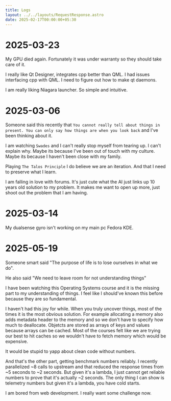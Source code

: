 ```yaml
---
title: Logs
layout: ../../layouts/RequestResponse.astro
date: 2025-02-17T00:00:00+05:30
---
```


# 2025-03-23
My GPU died again. Fortunately it was under warranty so they should take care of it.

I really like Qt Designer, integrates cpp better than QML. I had issues interfacing cpp with QML. I need to figure out how to make qt daemons. 

I am really liking Niagara launcher. So simple and intuitive. 

# 2025-03-06
Someone said this recently that `You cannot really tell about things in present. You can only say how things are when you look back` and I've been thinking about it. 

I am watching `Swades` and I can't really stop myself from tearing up. I can't explain why. Maybe its because I've been out of touch with my culture. Maybe its because I haven't been close with my family. 

Playing `The Talos Principle` I do believe we are an iteration. And that I need to preserve what I learn. 

I am falling in love with forums. It's just cute what the AI just links up 10 years old solution to my problem. It makes me want to open up more, just shoot out the problem that I am having.

# 2025-03-14
My dualsense gyro isn't working on my main pc Fedora KDE.

# 2025-05-19

Someone smart said "The purpose of life is to lose ourselves in what we do".

He also said "We need to leave room for not understanding things"

I have been watching this Operating Systems course and it is the missing part to my understanding of things. I feel like I should've known this before because they are so fundamental.

I haven't had this joy for while. When you truly uncover things, most of the times it is the most obvious solution. For example allocating a memory also adds metadata header to the memory and so we don't have to specify how much to deallocate. Objetcts are stored as arrays of keys and values because arrays can be cached. 
Most of the courses felt like we are trying our best to hit caches so we wouldn't have to fetch memory which would be expensive.

It would be stupid to yapp about clean code without numbers. 

And that's the other part, getting benchmark numbers reliably. I recently parallelized ~8 calls to upstream and that reduced the response times from ~5 seconds to ~2 seconds. But given it's a lambda, I just cannot get reliable numbers to prove that it's actually ~2 seconds. The only thing I can show is telemetry numbers but given it's a lambda, you have cold starts.

I am bored from web development. I really want some challenge now.
